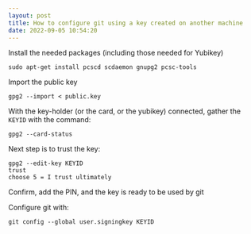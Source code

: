 ```yaml
---
layout: post
title: How to configure git using a key created on another machine
date: 2022-09-05 10:54:20
---
```


Install the needed packages (including those needed for Yubikey)

```
sudo apt-get install pcscd scdaemon gnupg2 pcsc-tools
```

Import the public key

```
gpg2 --import < public.key
```

With the key-holder (or the card, or the yubikey) connected,
gather the `KEYID` with the command:

```
gpg2 --card-status
```

Next step is to trust the key:

```
gpg2 --edit-key KEYID
trust
choose 5 = I trust ultimately
```

Confirm, add the PIN, and the key is ready to be used by git

Configure git with:

```
git config --global user.signingkey KEYID
```
